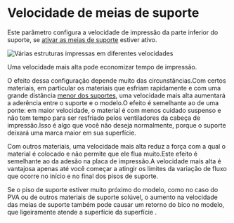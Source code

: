 Velocidade de meias de suporte
====
Este parâmetro configura a velocidade de impressão da parte inferior do suporte, se [ativar as meias de suporte](../support/support_bottom_enable.md) estiver ativo.

![Várias estruturas impressas em diferentes velocidades](../../../articles/images/speed_difference.png)

Uma velocidade mais alta pode economizar tempo de impressão.

O efeito dessa configuração depende muito das circunstâncias.Com certos materiais, em particular os materiais que esfriam rapidamente e com uma grande distância [menor dos suportes](../support/support_bottom_distisse.md), uma velocidade mais alta aumentará a aderência entre o suporte e o modelo.O efeito é semelhante ao de uma ponte: em maior velocidade, o material é com menos cuidado suspenso e não tem tempo para ser resfriado pelos ventiladores da cabeça de impressão.Isso é algo que você não deseja normalmente, porque o suporte deixará uma marca maior em sua superfície.

Com outros materiais, uma velocidade mais alta reduz a força com a qual o material é colocado e não permite que ele flua muito.Este efeito é semelhante ao da adesão na placa de impressão.A velocidade mais alta é vantajosa apenas até você começar a atingir os limites da variação de fluxo que ocorre no início e no final dos pisos de suporte.

Se o piso de suporte estiver muito próximo do modelo, como no caso do PVA ou de outros materiais de suporte solúvel, o aumento na velocidade das meias de suporte também pode causar um retorno do bico no modelo, que ligeiramente atende a superfície da superfície .
